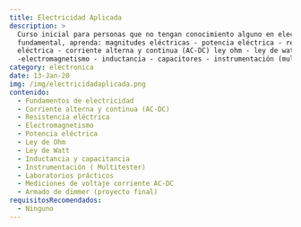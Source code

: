 ```yaml
---
title: Electricidad Aplicada
description: >
  Curso inicial para personas que no tengan conocimiento alguno en electricidad
  fundamental, aprenda: magnitudes eléctricas - potencia eléctrica - resistencia
  eléctrica - corriente alterna y continua (AC-DC) ley ohm - ley de watt
  -electromagnetismo - inductancia - capacitores - instrumentación (multitester)
category: electronica
date: 13-Jan-20
img: /img/electricidadaplicada.png
contenido:
  - Fundamentos de electricidad
  - Corriente alterna y continua (AC-DC)
  - Resistencia eléctrica
  - Electromagnetismo
  - Potencia eléctrica
  - Ley de Ohm
  - Ley de Watt
  - Inductancia y capacitancia
  - Instrumentación ( Multitester)
  - Laboratorios prácticos
  - Mediciones de voltaje corriente AC-DC
  - Armado de dimmer (proyecto final)
requisitosRecomendados:
  - Ninguno
---
```


